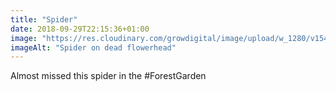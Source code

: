 ```yaml
---
title: "Spider"
date: 2018-09-29T22:15:36+01:00
image: "https://res.cloudinary.com/growdigital/image/upload/w_1280/v1544353813/spider-43162868510.jpg"
imageAlt: "Spider on dead flowerhead"
---
```


Almost missed this spider in the #ForestGarden
